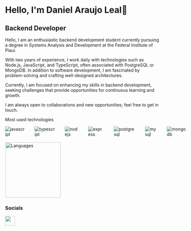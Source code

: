 # Hello, I'm Daniel Araujo Leal👾

Backend Developer
------------------------

Hello, I am an enthusiastic backend development student currently pursuing a degree in Systems Analysis and Development at the Federal Institute of Piauí.

With two years of experience, I work daily with technologies such as Node.js, JavaScript, and TypeScript, often associated with PostgreSQL or MongoDB. In addition to software development, I am fascinated by problem-solving and crafting well-designed architectures.

Currently, I am focused on enhancing my skills in backend development, seeking challenges that provide opportunities for continuous learning and growth.

I am always open to collaborations and new opportunities; feel free to get in touch.

Most used technologies
<div style="display: flex; gap: 2rem">
<img src="https://img.shields.io/badge/JavaScript-F7DF1E?style=for-the-badge&logo=javascript&logoColor=black" alt="javascript" />
<img src="https://img.shields.io/badge/TypeScript-007ACC?style=for-the-badge&logo=typescript&logoColor=white" alt="typescript" />
<img src="https://img.shields.io/badge/Node.js-43853D?style=for-the-badge&logo=node.js&logoColor=white" alt="nodejs" />
<img src="https://img.shields.io/badge/Express.js-000000?style=for-the-badge&logo=express&logoColor=white" alt="express" />
<img src="https://img.shields.io/badge/PostgreSQL-316192?style=for-the-badge&logo=postgresql&logoColor=white" alt="postgresql" />
<img src="https://img.shields.io/badge/MySQL-4479A1?style=for-the-badge&logo=mysql&logoColor=white" alt="mysql" />
<img src="https://img.shields.io/badge/MongoDB-47A248?style=for-the-badge&logo=mongodb&logoColor=white" alt="mongodb" />
</div>
<br>
<div style="border:1px solid #fff;">
  <img height="180em"  src="https://github-readme-stats.vercel.app/api/top-langs/?username=safelydan&layout=compact&theme=radical" alt="Languages"/>
</div>

### Socials
  <a href="https://www.linkedin.com/in/daniel-araujo-leal-131191289/" target="_blank" rel="noreferrer">
        <picture>
            <source media="(prefers-color-scheme: dark)" srcset="https://raw.githubusercontent.com/danielcranney/readme-generator/main/public/icons/socials/linkedin-dark.svg" />
            <source media="(prefers-color-scheme: light)" srcset="https://raw.githubusercontent.com/danielcranney/readme-generator/main/public/icons/socials/linkedin.svg" />
            <img src="https://raw.githubusercontent.com/danielcranney/readme-generator/main/public/icons/socials/linkedin.svg" width="32" height="32" />
        </picture>
    </a>
</p>
